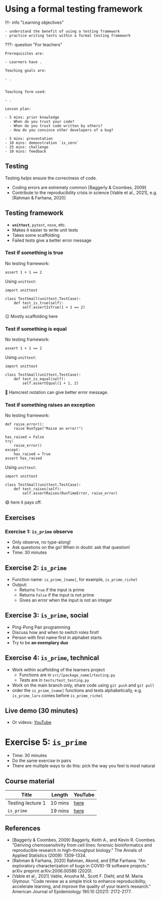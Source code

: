 # Using a formal testing framework

!!!- info "Learning objectives"

    - understand the benefit of using a testing framework
    - practice writing tests within a formal testing framework

???- question "For teachers"

    Prerequisites are:

    - Learners have .

    Teaching goals are:

    - .


    Teaching form used:

    - .

    Lesson plan:

    - 5 mins: prior knowledge
      - When do you trust your code?
      - When do you trust code written by others?
      - How do you convince other developers of a bug?

    - 5 mins: presentation
    - 10 mins: demonstration `is_zero`
    - 25 mins: challenge
    - 10 mins: feedback

## Testing

Testing *helps* ensure the correctness of code.

-   Coding errors are extremely common [Baggerly & Coombes, 2009]
-   Contribute to the reproducibility crisis in science [Vable et al., 2021], e.g. [Rahman & Farhana, 2020]

## Testing framework

-   **`unittest`**, `pytest`, `nose`, etc.
-   Makes it easier to write unit tests
-   Takes some scaffolding
-   Failed tests give a better error message

### Test if something is true

No testing framework:

```{python}
assert 1 + 1 == 2
```

Using `unittest`:

```{python}
import unittest

class TestSmall(unittest.TestCase):
    def test_is_true(self):
        self.assertIsTrue(1 + 1 == 2)
```

:neutral_face: Mostly scaffolding here

### Test if something is equal

No testing framework:

```{python}
assert 1 + 1 == 2
```

Using `unittest`:

```{python}
import unittest

class TestSmall(unittest.TestCase):
    def test_is_equal(self):
        self.assertEqual(1 + 1, 2)
```

:monocle_face: Hamcrest notation can give better error message.

### Test if something raises an exception

No testing framework:

```{python}
def raise_error():
    raise RunType("Raise an error!")

has_raised = False
try:
    raise_error() 
except:
    has_raised = True
assert has_raised
```

Using `unittest`:

```{python}
import unittest

class TestSmall(unittest.TestCase):
    def test_raises(self):
        self.assertRaises(RunTimeError, raise_error)
```

:smile: here it pays off.

## Exercises

### Exercise 1: `is_prime` observe

-   Only observe, no type-along!
-   Ask questions on the go! When in doubt: ask that question!
-   Time: 30 minutes

## Exercise 2: `is_prime`

-   Function name: `is_prime_[name]`, for example, `is_prime_richel`
-   Output:
    -   Returns `True` if the input is prime
    -   Returns `False` if the input is not prime
    -   Gives an error when the input is not an integer

## Exercise 3: `is_prime`, social

-   Ping-Pong Pair programming
-   Discuss how and when to switch roles first!
-   Person with first name first in alphabet starts
-   Try to be **an exemplary duo**

## Exercise 4: `is_prime`, technical

-   Work within scaffolding of the learners project
    -   Functions are in `src/[package_name]/testing.py`
    -   Tests are in `tests/test_testing.py`
-   Work on the main branch only, share code using `git push` and `git pull`
-   order the `is_prime_[name]` functions and tests alphabetically, e.g. `is_prime_lars` comes before `is_prime_richel`

## Live demo (30 minutes)

-   Or videos: [YouTube](https://youtu.be/jwAyMlaODfo) 

# Exercise 5: `is_prime`

-   Time: 30 minutes
-   Do the same exercise in pairs
-   There are multiple ways to do this: pick the way you feel is most natural

## Course material

Title                        |Length   |YouTube
-----------------------------|---------|------------------------------------
Testing lecture 1            |10 mins  |[here](https://youtu.be/FXdEtzl-wws)
`is_prime`                   |19 mins  |[here](https://youtu.be/jwAyMlaODfo)

## References

 * [Baggerly & Coombes, 2009] Baggerly, Keith A., and Kevin R. Coombes. "Deriving chemosensitivity from cell lines: forensic bioinformatics and reproducible research in high-throughput biology." The Annals of Applied Statistics (2009): 1309-1334.
 * [Rahman & Farhana, 2020] Rahman, Akond, and Effat Farhana. "An exploratory characterization of bugs in COVID-19 software projects." arXiv preprint arXiv:2006.00586 (2020).
 * [Vable et al., 2021] Vable, Anusha M., Scott F. Diehl, and M. Maria Glymour. "Code review as a simple trick to enhance reproducibility, accelerate learning, and improve the quality of your team’s research." American Journal of Epidemiology 190.10 (2021): 2172-2177.
